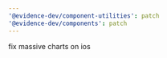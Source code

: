 ```yaml
---
'@evidence-dev/component-utilities': patch
'@evidence-dev/components': patch
---
```


fix massive charts on ios
